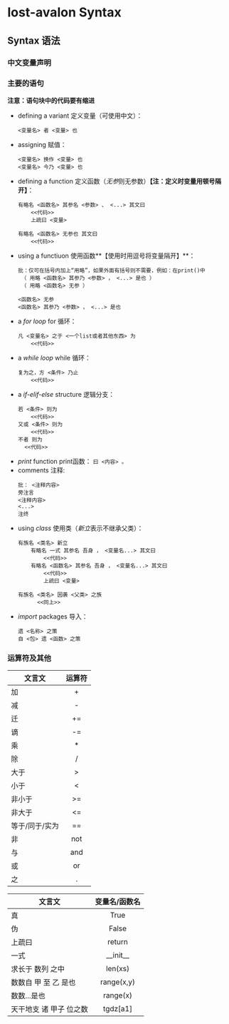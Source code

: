 # lost-avalon Syntax

## Syntax 语法

### 中文变量声明

<!--
* 在使用中文变量名前需要提前声明
* 使用语句： `有参者 <变量1> <变量2> <...>`
* 注意由于lost-avalon程式的原理，该语句仅可声明一次，否则会导致变量名混乱
-->

### 主要的语句

**注意：语句块中的代码要有缩进**

* defining a variant 定义变量（可使用中文）：
  ```
  <变量名> 者 <变量> 也
  ```
* assigning 赋值：
  ```
  <变量名> 换作 <变量> 也  
  <变量名> 今乃 <变量> 也
  ```
* defining a function 定义函数（*无参*则无参数）**【注：定义时变量用顿号隔开】**：
  ```
  有略名 <函数名> 其参名 <参数> 、 <...> 其文曰
      <<代码>>
      上疏曰 <变量>
  ```
  ```
  有略名 <函数名> 无参也 其文曰
      <<代码>>
  ```
* using a functiuon 使用函数**【使用时用逗号将变量隔开】**：
  ```
  批：仅可在括号内加上“用略”，如果外面有括号则不需要，例如：在print()中
   （ 用略 <函数名> 其参乃 <参数> ， <...> 是也 ）
   （ 用略 <函数名> 无参 ）
  ```
  ```
  <函数名> 无参
  <函数名> 其参乃 <参数> ， <...> 是也
  ```
* a *for loop* for 循环：
  ```
  凡 <变量名> 之于 <一个list或者其他东西> 为
      <<代码>>
  ```
* a *while loop* while 循环：
  ```
  复为之，方 <条件> 乃止
      <<代码>>
  ```
* a *if-elif-else* structure 逻辑分支：
  ```
  若 <条件> 则为
      <<代码>>
  又或 <条件> 则为
      <<代码>>
  不者 则为
    <<代码>>
  ```
* *print* function print函数： `曰 <内容> 。`
* comments 注释:
  ```
  批： <注释内容>
  旁注言
  <注释内容>
  <...>
  注终
  ```
* using *class* 使用类（*新立*表示不继承父类）：
  ```
  有族名 <类名> 新立
      有略名 一式 其参名 吾身 ， <变量名...> 其文曰
          <<代码>>
      有略名 <函数名> 其参名 吾身 ， <变量名...> 其文曰
          <<代码>>
          上疏曰 <变量>
  ```
  ```
  有族名 <类名> 因袭 <父类> 之族
        <<同上>>
  ```
* *import* packages 导入：
  ```
  遗 <名称> 之策
  自 <包> 遗 <函数> 之策
  ```

### 运算符及其他

| 文言文         | 运算符 |
| -------------- | :----: |
| 加             |   +    |
| 减             |   -    |
| 迁             |   +=   |
| 谪             |   -=   |
| 乘             |   *    |
| 除             |   /    |
| 大于           |   >    |
| 小于           |   <    |
| 非小于         |   >=   |
| 非大于         |   <=   |
| 等于/同于/实为 |   ==   |
| 非             |  not   |
| 与             |  and   |
| 或             |   or   |
| 之             |   .    |

| 文言文                  | 变量名/函数名 |
| ----------------------- | :-----------: |
| 真                      |     True      |
| 伪                      |     False     |
| 上疏曰                  |    return     |
| 一式                    | \_\_init\_\_  |
| 求长于 数列 之中        |    len(xs)    |
| 数数自 甲 至 乙 是也    |  range(x,y)   |
| 数数...是也             |   range(x)    |
| 天干地支 诸 甲子 位之数 |  tgdz\[a1\]   |
